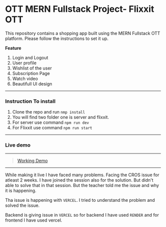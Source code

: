 ﻿# OTT MERN Fullstack Project- Flixxit OTT

This repository contains a shopping app built using the MERN Fullstack OTT platform. Please follow the instructions to set it up.

**Feature**

1. Login and Logout
2. User profile
3. Wishlist of the user
4. Subscription Page
5. Watch video
6. Beautifull UI design

---

### Instruction To install

1. Clone the repo and run `nmp install`
2. You will find two folder one is server and flixxit.
3. For server use command `npm run dev`
4. For Flixxit use command `npm run start`

---

### Live demo

---

> [Working Demo](https://flixxit-frontend-beta.vercel.app/)

---

While making it live I have faced many problems. Facing the CROS issue for atleast 2 weeks. I have joined the session also for the solution. But didn't able to solve that in that session. But the teacher told me the issue and why it is happening.

Tha issue is happening with `VERCEL`. I tried to understand the problem and solved the issue.

Backend is giving issue in `VERCEL` so for backend I have used `RENDER` and for frontend I have used vercel.
